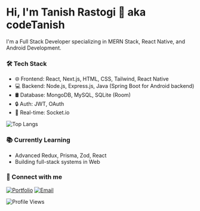 # Hi, I'm Tanish Rastogi 👋 aka codeTanish

I'm a Full Stack Developer specializing in MERN Stack, React Native, and Android Development.

### 🛠️ Tech Stack
- 🌐 Frontend: React, Next.js, HTML, CSS, Tailwind, React Native
- 💻 Backend: Node.js, Express.js, Java (Spring Boot for Android backend)
- 🛢️ Database: MongoDB, MySQL, SQLite (Room)
- 🔒 Auth: JWT, OAuth
- 📡 Real-time: Socket.io

![Top Langs](https://github-readme-stats.vercel.app/api/top-langs/?username=codeTanish&layout=compact&theme=github_dark)

### 📚 Currently Learning
- Advanced Redux, Prisma, Zod, React
- Building full-stack systems in Web

### 🔗 Connect with me
[![Portfolio](https://img.shields.io/badge/Portfolio-000?style=flat&logo=github&logoColor=white)]((https://codetanish.vercel.app/))
[![Email](https://img.shields.io/badge/Email-red?style=flat&logo=gmail&logoColor=white)](mailto:rastogitanish673@gmail.com)

![Profile Views](https://komarev.com/ghpvc/?username=codeTanish)
